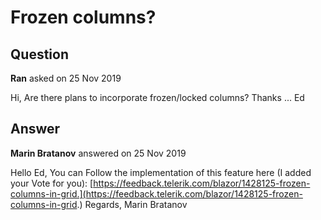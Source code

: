 # Frozen columns?

## Question

**Ran** asked on 25 Nov 2019

Hi, Are there plans to incorporate frozen/locked columns? Thanks ... Ed

## Answer

**Marin Bratanov** answered on 25 Nov 2019

Hello Ed, You can Follow the implementation of this feature here (I added your Vote for you): [https://feedback.telerik.com/blazor/1428125-frozen-columns-in-grid.](https://feedback.telerik.com/blazor/1428125-frozen-columns-in-grid.) Regards, Marin Bratanov
